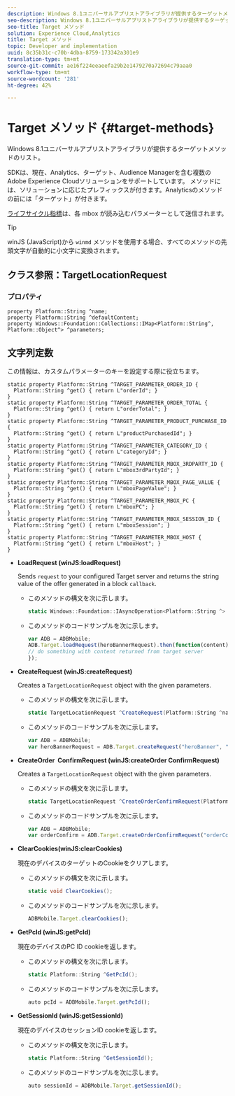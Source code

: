 ```yaml
---
description: Windows 8.1ユニバーサルアプリストアライブラリが提供するターゲットメソッドのリスト。
seo-description: Windows 8.1ユニバーサルアプリストアライブラリが提供するターゲットメソッドのリスト。
seo-title: Target メソッド
solution: Experience Cloud,Analytics
title: Target メソッド
topic: Developer and implementation
uuid: 8c35b31c-c70b-4dba-8759-173342a301e9
translation-type: tm+mt
source-git-commit: ae16f224eeaeefa29b2e1479270a72694c79aaa0
workflow-type: tm+mt
source-wordcount: '281'
ht-degree: 42%

---
```



# Target メソッド {#target-methods}

Windows 8.1ユニバーサルアプリストアライブラリが提供するターゲットメソッドのリスト。

SDKは、現在、Analytics、ターゲット、Audience Managerを含む複数のAdobe Experience Cloudソリューションをサポートしています。 メソッドには、ソリューションに応じたプレフィックスが付きます。Analyticsのメソッドの前には「ターゲット」が付きます。

[ライフサイクル指標](/help/windows-appstore/metrics.md)は、各 mbox が読み込むパラメーターとして送信されます。

>[!TIP]
>
>winJS (JavaScript)から `winmd` メソッドを使用する場合、すべてのメソッドの先頭文字が自動的に小文字に変換されます。

## クラス参照：TargetLocationRequest

### プロパティ

```
property Platform::String ^name; 
property Platform::String ^defaultContent; 
property Windows::Foundation::Collections::IMap<Platform::String^, Platform::Object^> ^parameters;
```

## 文字列定数

この情報は、カスタムパラメーターのキーを設定する際に役立ちます。

```
static property Platform::String ^TARGET_PARAMETER_ORDER_ID { 
  Platform::String ^get() { return L"orderId"; } 
} 
static property Platform::String ^TARGET_PARAMETER_ORDER_TOTAL { 
  Platform::String ^get() { return L"orderTotal"; } 
} 
static property Platform::String ^TARGET_PARAMETER_PRODUCT_PURCHASE_ID { 
  Platform::String ^get() { return L"productPurchasedId"; } 
} 
static property Platform::String ^TARGET_PARAMETER_CATEGORY_ID { 
  Platform::String ^get() { return L"categoryId"; } 
} 
static property Platform::String ^TARGET_PARAMETER_MBOX_3RDPARTY_ID { 
  Platform::String ^get() { return L"mbox3rdPartyId"; } 
} 
static property Platform::String ^TARGET_PARAMETER_MBOX_PAGE_VALUE { 
  Platform::String ^get() { return L"mboxPageValue"; } 
} 
static property Platform::String ^TARGET_PARAMETER_MBOX_PC { 
  Platform::String ^get() { return L"mboxPC"; } 
} 
static property Platform::String ^TARGET_PARAMETER_MBOX_SESSION_ID { 
  Platform::String ^get() { return L"mboxSession"; } 
} 
static property Platform::String ^TARGET_PARAMETER_MBOX_HOST { 
  Platform::String ^get() { return L"mboxHost"; } 
}
```

* **LoadRequest (winJS:loadRequest)**

   Sends `request` to your configured Target server and returns the string value of the offer generated in a block `callback`.

   * このメソッドの構文を次に示します。

      ```csharp
      static Windows::Foundation::IAsyncOperation<Platform::String ^> ^LoadRequest(TargetLocationRequest ^request);
      ```

   * このメソッドのコードサンプルを次に示します。

      ```js
      var ADB = ADBMobile; 
      ADB.Target.loadRequest(heroBannerRequest).then(function(content) { 
      // do something with content returned from target server 
      });
      ```

* **CreateRequest (winJS:createRequest)**

   Creates a `TargetLocationRequest` object with the given parameters.

   * このメソッドの構文を次に示します。

      ```csharp
      static TargetLocationRequest ^CreateRequest(Platform::String ^name, Platform::String ^defaultContent, Windows::Foundation::Collections::IMap<Platform::String^, Platform::Object^> ^parameters); 
      ```

   * このメソッドのコードサンプルを次に示します。

      ```js
      var ADB = ADBMobile; 
      var heroBannerRequest = ADB.Target.createRequest("heroBanner", "default.png", null); 
      ```

* **CreateOrder &#x200B; ConfirmRequest (winJS:createOrder &#x200B; ConfirmRequest)**

   Creates a `TargetLocationRequest` object with the given parameters.

   * このメソッドの構文を次に示します。

      ```csharp
      static TargetLocationRequest ^CreateOrderConfirmRequest(Platform::String ^name, Platform::String ^orderId, Platform::String ^orderTotal, Platform::String ^productPurchasedId, Windows::Foundation::Collections::IMap<Platform::String^, Platform::Object> ^parameters); 
      ```

   * このメソッドのコードサンプルを次に示します。

      ```js
      var ADB = ADBMobile; 
      var orderConfirm = ADB.Target.createOrderConfirmRequest("orderConfirm", "order", "47.88", "3722", null); 
      ```

* **ClearCookies(winJS:clearCookies)**

   現在のデバイスのターゲットのCookieをクリアします。

   * このメソッドの構文を次に示します。

      ```csharp
      static void ClearCookies(); 
      ```

   * このメソッドのコードサンプルを次に示します。

      ```js
      ADBMobile.Target.clearCookies();
      ```

* **GetPcId (winJS:getPcId)**

   現在のデバイスのPC ID cookieを返します。

   * このメソッドの構文を次に示します。

      ```csharp
      static Platform::String ^GetPcId();
      ```

   * このメソッドのコードサンプルを次に示します。

      ```js
      auto pcId = ADBMobile.Target.getPcId(); 
      ```

* **GetSessionId (winJS:getSessionId)**

   現在のデバイスのセッションID cookieを返します。

   * このメソッドの構文を次に示します。

      ```csharp
      static Platform::String ^GetSessionId(); 
      ```

   * このメソッドのコードサンプルを次に示します。

      ```js
      auto sessionId = ADBMobile.Target.getSessionId(); 
      ```

